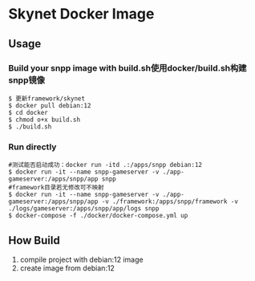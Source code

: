 # Skynet Docker Image

## Usage

### Build your snpp image with build.sh使用docker/build.sh构建snpp镜像
```console
$ 更新framework/skynet
$ docker pull debian:12
$ cd docker
$ chmod o+x build.sh
$ ./build.sh
```

### Run directly
```console
#测试能否启动成功：docker run -itd .:/apps/snpp debian:12
$ docker run -it --name snpp-gameserver -v ./app-gameserver:/apps/snpp/app snpp
#framework目录若无修改可不映射
$ docker run -it --name snpp-gameserver -v ./app-gameserver:/apps/snpp/app -v ./framework:/apps/snpp/framework -v ./logs/gameserver:/apps/snpp/app/logs snpp
$ docker-compose -f ./docker/docker-compose.yml up
```

## How Build
1. compile project with debian:12 image
2. create image from debian:12
